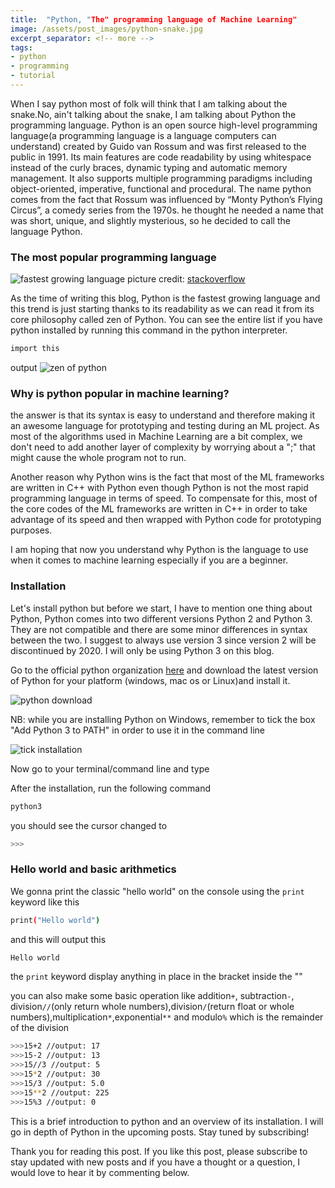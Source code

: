 ```yaml
---
title:  "Python, "The" programming language of Machine Learning"
image: /assets/post_images/python-snake.jpg
excerpt_separator: <!-- more -->
tags:
- python
- programming
- tutorial
---
```

When I say python most of folk will think that I am talking about the snake.No, ain't talking about the snake, I am talking about Python the programming language. Python is an open source high-level programming language(a programming language is a language computers can understand) created by Guido van Rossum and was first released to the public in 1991. Its main features are code readability by using whitespace instead of the curly braces, dynamic typing and automatic memory management. It also supports multiple programming paradigms including object-oriented, imperative, functional and procedural.<!-- more --> The name python comes from the fact that Rossum was influenced by “Monty Python’s Flying Circus”, a comedy series from the 1970s. he thought he needed a name that was short, unique, and slightly mysterious, so he decided to call the language Python.

### The most popular programming language

![fastest growing language](/blog/assets/post_cont_image/fastest-prg-lang.png)
picture credit: [stackoverflow](https://insights.stackoverflow.com/survey/2018)


As the time of writing this blog, Python is the fastest growing language and this trend is just starting thanks to its readability as we can read it from its core philosophy called zen of Python. You can see the entire list if you have python installed by running this command in the python interpreter.

```bash
import this
```

output
![zen of python](/blog/assets/post_cont_image/zen-py.png)

### Why is python popular in machine learning?

the answer is that its syntax is easy to understand and therefore making it an awesome language for prototyping and testing during an ML project. As most of the algorithms used in Machine Learning are a bit complex, we don't need to add another layer of complexity by worrying about a ";" that might cause the whole program not to run.

Another reason why Python wins is the fact that most of the ML frameworks are written in C++ with Python even though Python is not the most rapid programming language in terms of speed. To compensate for this, most of the core codes of the ML frameworks are written in C++ in order to take advantage of its speed and then wrapped with Python code for prototyping purposes.

I am hoping that now you understand why Python is the language to use when it comes to machine learning especially if you are a beginner.

### Installation

Let's install python but before we start, I have to mention one thing about Python, Python comes into two different versions Python 2 and Python 3. They are not compatible and there are some minor differences in syntax between the two. I suggest to always use version 3 since version 2 will be discontinued by 2020. I will only be using Python 3 on this blog.

Go to the official python organization [here](https:https://www.python.org/downloads/) and download the latest version of Python for your platform (windows, mac os or Linux)and install it.

![python download](/blog/assets/post_cont_image/py-web.png)

NB: while you are installing Python on Windows, remember to tick the box "Add Python 3 to PATH" in order to use it in the command line

![tick installation](/blog/assets/post_cont_image/tick-py.png)

Now go to your terminal/command line and type

After the installation, run the following command

```bash
python3
```

you should see the cursor changed to

```bash
>>>
```

### Hello world and basic arithmetics

We gonna print the classic "hello world" on the console using the `print` keyword like this

```bash
print("Hello world")
```

and this will output this

```bash
Hello world
```
the `print` keyword display anything in place in the bracket inside the ""

you can also make some basic operation like addition`+`, subtraction`-`, division`//`(only return whole numbers),division`/`(return float or whole numbers),multiplication`*`,exponential`**` and modulo`%` which is the remainder of the division

```bash
>>>15+2 //output: 17
>>>15-2 //output: 13
>>>15//3 //output: 5
>>>15*2 //output: 30
>>>15/3 //output: 5.0
>>>15**2 //output: 225
>>>15%3 //output: 0
```

This is a brief introduction to python and an overview of its installation. I will go in depth of Python in the upcoming posts. Stay tuned by subscribing!

Thank you for reading this post. If you like this post, please subscribe to stay updated with new posts and if you have a thought or a question, I would love to hear it by commenting below.